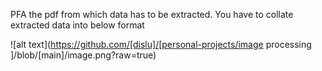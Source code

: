 PFA the pdf from which data has to be extracted.
You have to collate extracted data into below format

![alt text](https://github.com/[dislu]/[personal-projects/image processing
]/blob/[main]/image.png?raw=true)
